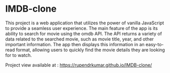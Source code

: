 # IMDB-clone
This project is a web application that utilizes the power of vanilla JavaScript to provide a seamless user experience. The main feature of the app is its ability to search for movie using the omdb API. The API returns a variety of data related to the searched movie, such as movie title, year, and other important information. The app then displays this information in an easy-to-read format, allowing users to quickly find the movie details they are looking for to watch.

Project view available at :  https://rupendrkumar.github.io/IMDB-clone/
